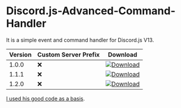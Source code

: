 # Discord.js-Advanced-Command-Handler

It is a simple event and command handler for Discord.js V13. 

| Version | Custom Server Prefix | Download |
|-|-|-|
| 1.0.0 | ❌ | [![Download](https://img.shields.io/badge/Download-v1.0.0-blue?style=flat-square)](https://github.com/MastiderMast/Discord.js-Advanced-Command-Handler/releases/tag/1.0.0) |
| 1.1.1 | ❌ | [![Download](https://img.shields.io/badge/Download-v1.1.1-blue?style=flat-square)](https://github.com/MastiderMast/Discord.js-Advanced-Command-Handler/releases/tag/1.1.1) | 
| 1.2.0 | ❌ | [![Download](https://img.shields.io/badge/Download-v1.2.0-blue?style=flat-square)](https://github.com/MastiderMast/Discord.js-Advanced-Command-Handler/releases/tag/1.2.0) | 

[I used his good code as a basis](https://github.com/Ferotiq/Discord.JS-13-Tutorial).
